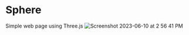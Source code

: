 # Sphere
Simple web page using Three.js
![Screenshot 2023-06-10 at 2 56 41 PM](https://github.com/piyushpawar54/Sphere/assets/55543173/3737904d-5f9b-47a6-b165-936c089025cd)
